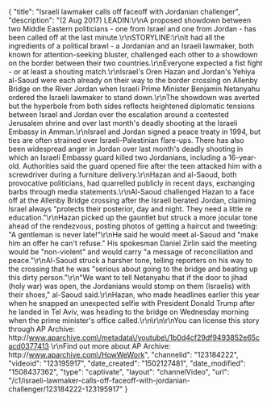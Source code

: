 {
    "title": "Israeli lawmaker calls off faceoff with Jordanian challenger",
    "description": "(2 Aug 2017) LEADIN:\r\nA proposed showdown between two Middle Eastern politicians - one from Israel and one from Jordan - has been called off at the last minute.\r\nSTORYLINE:\r\nIt had all the ingredients of a political brawl - a Jordanian and an Israeli lawmaker, both known for attention-seeking bluster, challenged each other to a showdown on the border between their two countries.\r\nEveryone expected a fist fight - or at least a shouting match.\r\nIsrael's Oren Hazan and Jordan's Yehiya al-Saoud were each already on their way to the border crossing on Allenby Bridge on the River Jordan when Israeli Prime Minister Benjamin Netanyahu ordered the Israeli lawmaker to stand down.\r\nThe showdown was averted but the hyperbole from both sides reflects heightened diplomatic tensions between Israel and Jordan over the escalation around a contested Jerusalem shrine and over last month's deadly shooting at the Israeli Embassy in Amman.\r\nIsrael and Jordan signed a peace treaty in 1994, but ties are often strained over Israeli-Palestinian flare-ups. There has also been widespread anger in Jordan over last month's deadly shooting in which an Israeli Embassy guard killed two Jordanians, including a 16-year-old. Authorities said the guard opened fire after the teen attacked him with a screwdriver during a furniture delivery.\r\nHazan and al-Saoud, both provocative politicians, had quarrelled publicly in recent days, exchanging barbs through media statements.\r\nAl-Saoud challenged Hazan to a face off at the Allenby Bridge crossing after the Israeli berated Jordan, claiming Israel always \"protects their posterior, day and night. They need a little re education.\"\r\nHazan picked up the gauntlet but struck a more jocular tone ahead of the rendezvous, posting photos of getting a haircut and tweeting: \"A gentleman is never late!\"\r\nHe said he would meet al-Saoud and \"make him an offer he can't refuse.\" His spokesman Daniel Zirlin said the meeting would be \"non-violent\" and would carry \"a message of reconciliation and peace.\"\r\nAl-Saoud struck a harsher tone, telling reporters on his way to the crossing that he was \"serious about going to the bridge and beating up this dirty person.\"\r\n\"We want to tell Netanyahu that if the door to jihad (holy war) was open, the Jordanians would stomp on them (Israelis) with their shoes,\" al-Saoud said.\r\nHazan, who made headlines earlier this year when he snapped an unexpected selfie with President Donald Trump after he landed in Tel Aviv, was heading to the bridge on Wednesday morning when the prime minister's office called.\r\n\r\n\r\nYou can license this story through AP Archive: http:\/\/www.aparchive.com\/metadata\/youtube\/1b0d4cf29df9493852e65cacd0377413 \r\nFind out more about AP Archive: http:\/\/www.aparchive.com\/HowWeWork",
    "channelid": "123184222",
    "videoid": "123195917",
    "date_created": "1502127481",
    "date_modified": "1508437362",
    "type": "captivate",
    "layout": "channelVideo",
    "url": "\/c1\/israeli-lawmaker-calls-off-faceoff-with-jordanian-challenger\/123184222-123195917"
}
